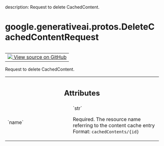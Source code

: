 description: Request to delete CachedContent.

<div itemscope itemtype="http://developers.google.com/ReferenceObject">
<meta itemprop="name" content="google.generativeai.protos.DeleteCachedContentRequest" />
<meta itemprop="path" content="Stable" />
</div>

# google.generativeai.protos.DeleteCachedContentRequest

<!-- Insert buttons and diff -->

<table class="tfo-notebook-buttons tfo-api nocontent" align="left">
<td>
  <a target="_blank" href="https://github.com/googleapis/google-cloud-python/tree/main/packages/google-ai-generativelanguage/google/ai/generativelanguage_v1beta/types/cache_service.py#L152-L164">
    <img src="https://www.tensorflow.org/images/GitHub-Mark-32px.png" />
    View source on GitHub
  </a>
</td>
</table>



Request to delete CachedContent.

<!-- Placeholder for "Used in" -->




<!-- Tabular view -->
 <table class="responsive fixed orange">
<colgroup><col width="214px"><col></colgroup>
<tr><th colspan="2"><h2 class="add-link">Attributes</h2></th></tr>

<tr>
<td>
`name`<a id="name"></a>
</td>
<td>
`str`

Required. The resource name referring to the content cache
entry Format: ``cachedContents/{id}``
</td>
</tr>
</table>



